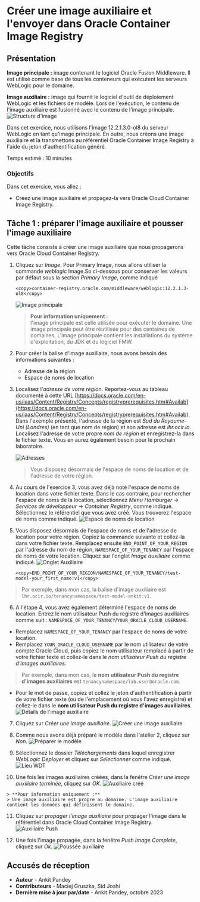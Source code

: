 # Créer une image auxiliaire et l'envoyer dans Oracle Container Image Registry

## Présentation

**Image principale :** image contenant le logiciel Oracle Fusion Middleware. Il est utilisé comme base de tous les conteneurs qui exécutent les serveurs WebLogic pour le domaine.

**Image auxiliaire :** image qui fournit le logiciel d'outil de déploiement WebLogic et les fichiers de modèle. Lors de l'exécution, le contenu de l'image auxiliaire est fusionné avec le contenu de l'image principale. ![Structure d'image](images/image-structure.png)

Dans cet exercice, nous utilisons l'image 12.2.1.3.0-ol8 du serveur WebLogic en tant qu'image principale. En outre, nous créons une image auxiliaire et la transmettons au référentiel Oracle Container Image Registry à l'aide du jeton d'authentification généré.

Temps estimé : 10 minutes

### Objectifs

Dans cet exercice, vous allez :

*   Créez une image auxiliaire et propagez-la vers Oracle Cloud Container Image Registry.

## Tâche 1 : préparer l'image auxiliaire et pousser l'image auxiliaire

Cette tâche consiste à créer une image auxiliaire que nous propagerons vers Oracle Cloud Container Registry.

1.  Cliquez sur _Image_. Pour Primary Image, nous allons utiliser la commande _weblogic_ Image.So ci-dessous pour conserver les valeurs par défaut sous la section _Primary Image_, comme indiqué
    
        <copy>container-registry.oracle.com/middleware/weblogic:12.2.1.3-ol8</copy>
        
    
    ![Image principale](images/primary-image.png)
    
    > **Pour information uniquement :**  
    > l'image principale est celle utilisée pour exécuter le domaine. Une image principale peut être réutilisée pour des centaines de domaines. L'image principale contient les installations du système d'exploitation, du JDK et du logiciel FMW.
    
2.  Pour créer la balise d'image auxiliaire, nous avons besoin des informations suivantes :
    
    *   Adresse de la région
    *   Espace de noms de location
3.  Localisez l'_adresse de votre région_. Reportez-vous au tableau documenté à cette URL [https://docs.oracle.com/en-us/iaas/Content/Registry/Concepts/registryprerequisites.htm#Availab](https://docs.oracle.com/en-us/iaas/Content/Registry/Concepts/registryprerequisites.htm#Availab). Dans l'exemple présenté, l'adresse de la région est _Sud du Royaume-Uni (Londres)_ (en tant que nom de région) et son adresse est _lhr.ocir.io_. Localisez l'adresse de votre propre _nom de région_ et enregistrez-la dans le fichier texte. Vous en aurez également besoin pour le prochain laboratoire.
    
    ![Adresses](images/end-point.png " ")
    
    > Vous disposez désormais de l'espace de noms de location et de l'adresse de votre région.
    
4.  Au cours de l'exercice 3, vous avez déjà noté l'espace de noms de location dans votre fichier texte. Dans le cas contraire, pour rechercher l'espace de noms de la location, sélectionnez _Menu Hamburger_ -> _Services de développeur_ -> _Container Registry_, comme indiqué. Sélectionnez le référentiel que vous avez créé. Vous trouverez l'espace de noms comme indiqué. ![Espace de noms de location](images/tenancy-namespace.png)
    
5.  Vous disposez désormais de l'espace de noms et de l'adresse de location pour votre région. Copiez la commande suivante et collez-la dans votre fichier texte. Remplacez ensuite `END_POINT_OF_YOUR_REGION` par l'adresse du nom de région, `NAMESPACE_OF_YOUR_TENANCY` par l'espace de noms de votre location. Cliquez sur l'onglet _Image auxiliaire_ comme indiqué. ![Onglet Auxiliaire](images/auxiliary-tab.png)
    
        <copy>END_POINT_OF_YOUR_REGION/NAMESPACE_OF_YOUR_TENANCY/test-model-your_first_name:v1</copy>
        

> Par exemple, dans mon cas, la balise d'image auxiliaire est `lhr.ocir.io/tenancynamespace/test-model-ankit:v1`.

6.  A l'étape 4, vous avez également déterminé l'espace de noms de location. Entrez le nom utilisateur Push du registre d'images auxiliaires comme suit : `NAMESPACE_OF_YOUR_TENANCY`/`YOUR_ORACLE_CLOUD_USERNAME`.  
    

*   Remplacez `NAMESPACE_OF_YOUR_TENANCY` par l'espace de noms de votre location.
*   Remplacez `YOUR_ORACLE_CLOUD_USERNAME` par le nom utilisateur de votre compte Oracle Cloud, puis copiez le nom utilisateur remplacé à partir de votre fichier texte et collez-le dans le _nom utilisateur Push du registre d'images auxiliaires_.

> Par exemple, dans mon cas, le **nom utilisateur Push du registre d'images auxiliaires** est `tenancynamespace/lab.user@oracle.com`.

*   Pour le mot de passe, copiez et collez le jeton d'authentification à partir de votre fichier texte (ou de l'emplacement où vous l'avez enregistré) et collez-le dans le **nom utilisateur Push du registre d'images auxiliaires**. ![Détails de l'image auxiliaire](images/auxiliary-image-details.png)

7.  Cliquez sur _Créer une image auxiliaire_. ![Créer une image auxiliaire](images/create-auxiliary-image.png)
    
8.  Comme nous avons déjà préparé le modèle dans l'atelier 2, cliquez sur _Non_. ![Préparer le modèle](images/prepare-model.png)
    
9.  Sélectionnez le dossier _Téléchargements_ dans lequel enregistrer _WebLogic Deployer_ et cliquez sur _Sélectionner_ comme indiqué. ![Lieu WDT](images/wdt-location.png)
    
10.  Une fois les images auxiliaires créées, dans la fenêtre _Créer une image auxiliaire terminée_, cliquez sur _OK_. ![Auxiliaire créé](images/auxiliary-created.png)
    
    > **Pour information uniquement :**  
    > Une image auxiliaire est propre au domaine. L'image auxiliaire contient les données qui définissent le domaine.
    
11.  Cliquez sur _propager l'image auxiliaire_ pour propager l'image dans le référentiel dans Oracle Cloud Container Image Registry. ![Auxiliaire Push](images/push-auxiliary.png)
    
12.  Une fois l'image propagée, dans la fenêtre _Push Image Complete_, cliquez sur _Ok_. ![Poussée auxiliaire](images/auxiliary-pushed.png)
    

## Accusés de réception

*   **Auteur** - Ankit Pandey
*   **Contributeurs** - Maciej Gruszka, Sid Joshi
*   **Dernière mise à jour par/date** - Ankit Pandey, octobre 2023